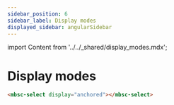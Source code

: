 ```yaml
---
sidebar_position: 6
sidebar_label: Display modes
displayed_sidebar: angularSidebar
---
```


import Content from '../../_shared/display_modes.mdx';

# Display modes

<Content />

```html title="Setting a display option"
<mbsc-select display="anchored"></mbsc-select>
```
